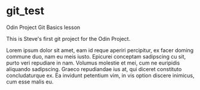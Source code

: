 # git_test
Odin Project Git Basics lesson

This is Steve's first git project for the Odin Project.

Lorem ipsum dolor sit amet, eam id reque aperiri percipitur, ex facer doming commune duo, nam eu meis iusto. Epicurei conceptam sadipscing cu sit, purto veri repudiare in nam. Volumus molestie et mei, cum ne euripidis aliquando sadipscing. Graeco repudiandae ius at, qui diceret constituto concludaturque ex. Ea invidunt petentium vim, in vis option discere inimicus, cum esse malis eu.
